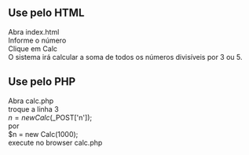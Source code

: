 ## Use pelo HTML  
Abra index.html  
Informe o número  
Clique em Calc  
O sistema irá calcular a soma de todos os números divisíveis por 3 ou 5.

## Use pelo PHP
Abra calc.php  
troque a linha 3  
$n = new Calc($_POST['n']);  
por  
$n = new Calc(1000);  
execute no browser  calc.php  
